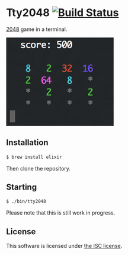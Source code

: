 # Tty2048 [![Build Status](https://travis-ci.org/lexmag/tty2048.svg)](https://travis-ci.org/lexmag/tty2048)

[2048](http://gabrielecirulli.github.io/2048) game in a terminal.

![Screenshot](./screenshot.png)

## Installation

```sh
$ brew install elixir
```

Then clone the repository.

## Starting

```sh
$ ./bin/tty2048
```

Please note that this is still work in progress.

## License

This software is licensed under [the ISC license](LICENSE).
